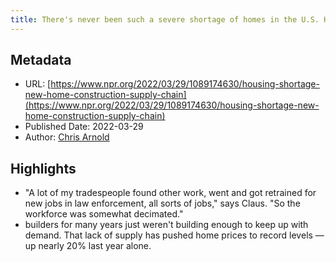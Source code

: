 ```yaml
---
title: There's never been such a severe shortage of homes in the U.S. Here's why
---
```

## Metadata
* URL: [https://www.npr.org/2022/03/29/1089174630/housing-shortage-new-home-construction-supply-chain](https://www.npr.org/2022/03/29/1089174630/housing-shortage-new-home-construction-supply-chain)
* Published Date: 2022-03-29
* Author: [Chris Arnold](None)

## Highlights
* "A lot of my tradespeople found other work, went and got retrained for new jobs in law enforcement, all sorts of jobs," says Claus. "So the workforce was somewhat decimated."
* builders for many years just weren't building enough to keep up with demand. That lack of supply has pushed home prices to record levels — up nearly 20% last year alone.